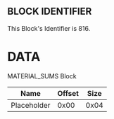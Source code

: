 ## BLOCK IDENTIFIER
This Block's Identifier is 816.
# DATA
MATERIAL_SUMS Block

| Name | Offset | Size |
|--------|---------|------
| Placeholder | 0x00 | 0x04 |
